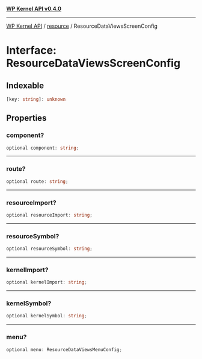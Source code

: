 [**WP Kernel API v0.4.0**](../../README.md)

---

[WP Kernel API](../../README.md) / [resource](../README.md) / ResourceDataViewsScreenConfig

# Interface: ResourceDataViewsScreenConfig

## Indexable

```ts
[key: string]: unknown
```

## Properties

### component?

```ts
optional component: string;
```

---

### route?

```ts
optional route: string;
```

---

### resourceImport?

```ts
optional resourceImport: string;
```

---

### resourceSymbol?

```ts
optional resourceSymbol: string;
```

---

### kernelImport?

```ts
optional kernelImport: string;
```

---

### kernelSymbol?

```ts
optional kernelSymbol: string;
```

---

### menu?

```ts
optional menu: ResourceDataViewsMenuConfig;
```
